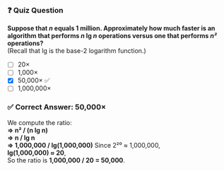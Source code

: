 ### ❓ Quiz Question

**Suppose that _n_ equals 1 million. Approximately how much faster is an algorithm that performs _n_ lg _n_ operations versus one that performs _n²_ operations?**  
(Recall that lg is the base-2 logarithm function.)

- [ ] 20×  
- [ ] 1,000×  
- [x] 50,000× ✅  
- [ ] 1,000,000×

### ✅ Correct Answer: 50,000×

We compute the ratio:  
**=> n² / (n lg n)**\
**=> n / lg n**\
**=> 1,000,000 / lg(1,000,000)**
Since 2²⁰ ≈ 1,000,000,  
**lg(1,000,000) ≈ 20**,  
So the ratio is **1,000,000 / 20 = 50,000**.
